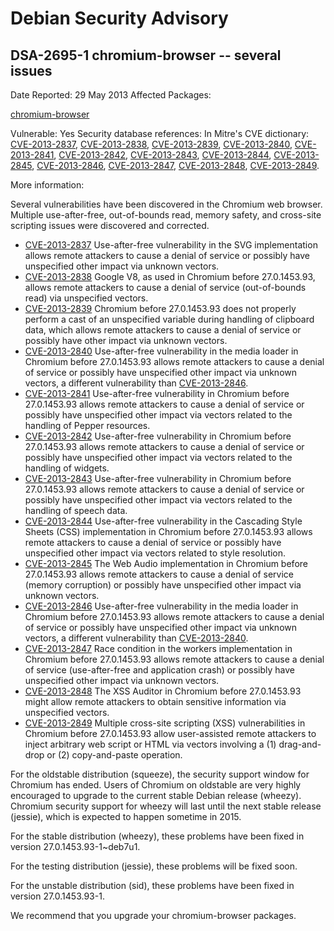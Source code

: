 
Debian Security Advisory
========================


DSA-2695-1 chromium-browser -- several issues
---------------------------------------------



Date Reported:
29 May 2013
Affected Packages:

[chromium-browser](https://packages.debian.org/src:chromium-browser)

Vulnerable:
Yes
Security database references:
In Mitre's CVE dictionary: [CVE-2013-2837](https://security-tracker.debian.org/tracker/CVE-2013-2837), [CVE-2013-2838](https://security-tracker.debian.org/tracker/CVE-2013-2838), [CVE-2013-2839](https://security-tracker.debian.org/tracker/CVE-2013-2839), [CVE-2013-2840](https://security-tracker.debian.org/tracker/CVE-2013-2840), [CVE-2013-2841](https://security-tracker.debian.org/tracker/CVE-2013-2841), [CVE-2013-2842](https://security-tracker.debian.org/tracker/CVE-2013-2842), [CVE-2013-2843](https://security-tracker.debian.org/tracker/CVE-2013-2843), [CVE-2013-2844](https://security-tracker.debian.org/tracker/CVE-2013-2844), [CVE-2013-2845](https://security-tracker.debian.org/tracker/CVE-2013-2845), [CVE-2013-2846](https://security-tracker.debian.org/tracker/CVE-2013-2846), [CVE-2013-2847](https://security-tracker.debian.org/tracker/CVE-2013-2847), [CVE-2013-2848](https://security-tracker.debian.org/tracker/CVE-2013-2848), [CVE-2013-2849](https://security-tracker.debian.org/tracker/CVE-2013-2849).  

More information:

Several vulnerabilities have been discovered in the Chromium web browser.
Multiple use-after-free, out-of-bounds read, memory safety, and
cross-site scripting issues were discovered and corrected.


* [CVE-2013-2837](https://security-tracker.debian.org/tracker/CVE-2013-2837)
Use-after-free vulnerability in the SVG implementation allows remote
 attackers to cause a denial of service or possibly have unspecified
 other impact via unknown vectors.
* [CVE-2013-2838](https://security-tracker.debian.org/tracker/CVE-2013-2838)
Google V8, as used in Chromium before 27.0.1453.93, allows
 remote attackers to cause a denial of service (out-of-bounds read)
 via unspecified vectors.
* [CVE-2013-2839](https://security-tracker.debian.org/tracker/CVE-2013-2839)
Chromium before 27.0.1453.93 does not properly perform a cast
 of an unspecified variable during handling of clipboard data, which
 allows remote attackers to cause a denial of service or possibly
 have other impact via unknown vectors.
* [CVE-2013-2840](https://security-tracker.debian.org/tracker/CVE-2013-2840)
Use-after-free vulnerability in the media loader in Chromium
 before 27.0.1453.93 allows remote attackers to cause a denial of
 service or possibly have unspecified other impact via unknown
 vectors, a different vulnerability than [CVE-2013-2846](https://security-tracker.debian.org/tracker/CVE-2013-2846).
* [CVE-2013-2841](https://security-tracker.debian.org/tracker/CVE-2013-2841)
Use-after-free vulnerability in Chromium before 27.0.1453.93
 allows remote attackers to cause a denial of service or possibly
 have unspecified other impact via vectors related to the handling of
 Pepper resources.
* [CVE-2013-2842](https://security-tracker.debian.org/tracker/CVE-2013-2842)
Use-after-free vulnerability in Chromium before 27.0.1453.93
 allows remote attackers to cause a denial of service or possibly
 have unspecified other impact via vectors related to the handling of
 widgets.
* [CVE-2013-2843](https://security-tracker.debian.org/tracker/CVE-2013-2843)
Use-after-free vulnerability in Chromium before 27.0.1453.93
 allows remote attackers to cause a denial of service or possibly
 have unspecified other impact via vectors related to the handling of
 speech data.
* [CVE-2013-2844](https://security-tracker.debian.org/tracker/CVE-2013-2844)
Use-after-free vulnerability in the Cascading Style Sheets (CSS)
 implementation in Chromium before 27.0.1453.93 allows remote
 attackers to cause a denial of service or possibly have unspecified
 other impact via vectors related to style resolution.
* [CVE-2013-2845](https://security-tracker.debian.org/tracker/CVE-2013-2845)
The Web Audio implementation in Chromium before 27.0.1453.93
 allows remote attackers to cause a denial of service (memory
 corruption) or possibly have unspecified other impact via unknown
 vectors.
* [CVE-2013-2846](https://security-tracker.debian.org/tracker/CVE-2013-2846)
Use-after-free vulnerability in the media loader in Chromium
 before 27.0.1453.93 allows remote attackers to cause a denial of
 service or possibly have unspecified other impact via unknown
 vectors, a different vulnerability than [CVE-2013-2840](https://security-tracker.debian.org/tracker/CVE-2013-2840).
* [CVE-2013-2847](https://security-tracker.debian.org/tracker/CVE-2013-2847)
Race condition in the workers implementation in Chromium before
 27.0.1453.93 allows remote attackers to cause a denial of service
 (use-after-free and application crash) or possibly have unspecified
 other impact via unknown vectors.
* [CVE-2013-2848](https://security-tracker.debian.org/tracker/CVE-2013-2848)
The XSS Auditor in Chromium before 27.0.1453.93 might allow
 remote attackers to obtain sensitive information via unspecified
 vectors.
* [CVE-2013-2849](https://security-tracker.debian.org/tracker/CVE-2013-2849)
Multiple cross-site scripting (XSS) vulnerabilities in Chromium
 before 27.0.1453.93 allow user-assisted remote attackers to inject
 arbitrary web script or HTML via vectors involving a (1)
 drag-and-drop or (2) copy-and-paste operation.


For the oldstable distribution (squeeze), the security support window
for Chromium has ended. Users of Chromium on oldstable are very highly
encouraged to upgrade to the current stable Debian release (wheezy).
Chromium security support for wheezy will last until the next stable
release (jessie), which is expected to happen sometime in 2015.


For the stable distribution (wheezy), these problems have been fixed in
version 27.0.1453.93-1~deb7u1.


For the testing distribution (jessie), these problems will be fixed soon.


For the unstable distribution (sid), these problems have been fixed in
version 27.0.1453.93-1.


We recommend that you upgrade your chromium-browser packages.





